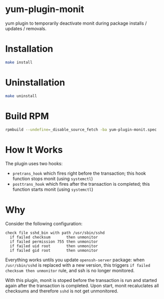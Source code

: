 # yum-plugin-monit

yum plugin to temporarily deactivate monit during package installs / updates / removals.

# Installation

```bash
make install
```

# Uninstallation

```bash
make uninstall
```

# Build RPM

```bash
rpmbuild --undefine=_disable_source_fetch -ba yum-plugin-monit.spec
```

# How It Works

The plugin uses two hooks:
  * `pretrans_hook` which fires right before the transaction; this hook function stops monit (using `systemctl`)
  * `posttrans_hook` which fires after the transaction is completed; this function starts monit (using `systemctl`)


# Why

Consider the following configuration:

```
check file sshd_bin with path /usr/sbin/sshd
  if failed checksum       then unmonitor
  if failed permission 755 then unmonitor
  if failed uid root       then unmonitor
  if failed gid root       then unmonitor
```

Everything works untils you update `openssh-server` package: when `/usr/sbin/sshd` is replaced with a new version,
this triggers `if failed checksum then unmonitor` rule, and ssh is no longer monitored.

With this plugin, monit is stoped before the transaction is run and started again after the transaction is completed.
Upon start, monit recaluclates all checksums and therefore `sshd` is not get unmonitored.

